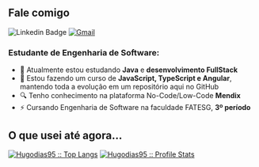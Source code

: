 <!DOCTYPE html>

## Fale comigo
![Linkedin Badge](https://img.shields.io/badge/linkedin-%231E77B5.svg?&style=for-the-badge&logo=linkedin&logoColor=white=https://www.linkedin.com/in/hugo-dias95/) 
[![Gmail](https://img.shields.io/badge/Gmail-D14836?style=for-the-badge&logo=gmail&logoColor=white)](mailto:hugo.dias222@gmail.com)

### Estudante de Engenharia de Software:

- 🔭 Atualmente estou estudando <strong>Java</strong> e <strong>desenvolvimento FullStack</strong>
- 🌱 Estou fazendo um curso de <strong>JavaScript, TypeScript e Angular</strong>, mantendo toda a evolução em um repositório aqui no GitHub
- 🔍 Tenho conhecimento na plataforma No-Code/Low-Code <strong>Mendix</strong>
- ⚡ Cursando Engenharia de Software na faculdade FATESG, <strong>3º período</strong>

## O que usei até agora...


<p>
    <a href="https://github.com/Hugodias95"><img src="https://github-readme-stats.vercel.app/api/top-langs/?username=othiagomacedo&theme=tokyonight&layout=compact&hide_border=true&bg_color=282A36&icon_color=686868&title_color=57c7ff&text_color=9aedfe" alt="Hugodias95 :: Top Langs" /></a>
    <a href="https://github.com/Hugodias95"><img src="https://github-readme-stats.vercel.app/api?username=othiagomacedo&show_icons=true&include_all_commits=true&hide_border=true&bg_color=282A36&icon_color=686868&title_color=57c7ff&text_color=9aedfe&custom_title=My+Github+Stats" alt="Hugodias95 :: Profile Stats" /></a>
</p>
